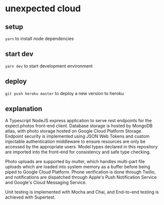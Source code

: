 # unexpected cloud

## setup

`yarn` to install node dependencies

## start dev

`yarn dev` to start development environment

## deploy

`git push heroku master` to deploy a new version to heroku

## explanation

A Typescript NodeJS express application to serve rest endpoints for the expect.photos front-end client. Database storage is hosted by MongoDB atlas, with photo storage hosted on Google Cloud Platform Storage. Endpoint security is implemented using JSON Web Tokens and custom injectable authentication middleware to ensure resources are only be accessed by the appropriate users. Model types declared in this repository are imported into the front-end for consistency and safe type checking. 

Photo uploads are supported by multer, which handles multi-part file uploads which are loaded into system memory as a buffer before being piped to Google Cloud Platform. Phone verification is done through Twilio, and notifications are dispatched through Apple's Push Notification Service and Google's Cloud Messaging Service.

Unit testing is implemented with Mocha and Chai, and End-to-end testing is achieved with Supertest.
